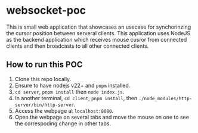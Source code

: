 # websocket-poc

This is small web application that showcases an usecase for synchorinzing the cursor position between serveral clients.
This application uses NodeJS as the backend application which receives mouse cusror from connected clients and then broadcasts to all other connected clients.

## How to run this POC
1. Clone this repo locally.
2. Ensure to have nodejs v22+ and `pnpm` installed.
3. `cd server`, `pnpm install` then `node index.js`.
4. In another terminal, `cd client`, `pnpm install`, then `./node_modules/http-server/bin/http-server`.
5. Access the webpage at `localhost:8080`.
6. Open the webpage on several tabs and move the mouse on one to see the correspoding change in other tabs.

    